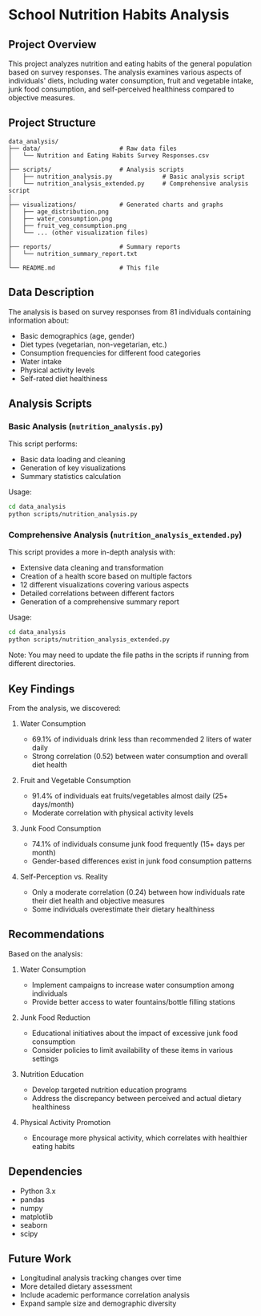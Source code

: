 # School Nutrition Habits Analysis

## Project Overview
This project analyzes nutrition and eating habits of the general population based on survey responses. The analysis examines various aspects of individuals' diets, including water consumption, fruit and vegetable intake, junk food consumption, and self-perceived healthiness compared to objective measures.

## Project Structure
```
data_analysis/
├── data/                      # Raw data files
│   └── Nutrition and Eating Habits Survey Responses.csv
│
├── scripts/                   # Analysis scripts
│   ├── nutrition_analysis.py              # Basic analysis script
│   └── nutrition_analysis_extended.py     # Comprehensive analysis script
│
├── visualizations/            # Generated charts and graphs
│   ├── age_distribution.png
│   ├── water_consumption.png
│   ├── fruit_veg_consumption.png
│   └── ... (other visualization files)
│
├── reports/                   # Summary reports
│   └── nutrition_summary_report.txt
│
└── README.md                  # This file
```

## Data Description
The analysis is based on survey responses from 81 individuals containing information about:
- Basic demographics (age, gender)
- Diet types (vegetarian, non-vegetarian, etc.)
- Consumption frequencies for different food categories
- Water intake
- Physical activity levels
- Self-rated diet healthiness

## Analysis Scripts

### Basic Analysis (`nutrition_analysis.py`)
This script performs:
- Basic data loading and cleaning
- Generation of key visualizations
- Summary statistics calculation

Usage:
```bash
cd data_analysis
python scripts/nutrition_analysis.py
```

### Comprehensive Analysis (`nutrition_analysis_extended.py`)
This script provides a more in-depth analysis with:
- Extensive data cleaning and transformation
- Creation of a health score based on multiple factors
- 12 different visualizations covering various aspects
- Detailed correlations between different factors
- Generation of a comprehensive summary report

Usage:
```bash
cd data_analysis
python scripts/nutrition_analysis_extended.py
```

Note: You may need to update the file paths in the scripts if running from different directories.

## Key Findings
From the analysis, we discovered:

1. Water Consumption
   - 69.1% of individuals drink less than recommended 2 liters of water daily
   - Strong correlation (0.52) between water consumption and overall diet health

2. Fruit and Vegetable Consumption
   - 91.4% of individuals eat fruits/vegetables almost daily (25+ days/month)
   - Moderate correlation with physical activity levels

3. Junk Food Consumption
   - 74.1% of individuals consume junk food frequently (15+ days per month)
   - Gender-based differences exist in junk food consumption patterns

4. Self-Perception vs. Reality
   - Only a moderate correlation (0.24) between how individuals rate their diet health and objective measures
   - Some individuals overestimate their dietary healthiness

## Recommendations
Based on the analysis:

1. Water Consumption
   - Implement campaigns to increase water consumption among individuals
   - Provide better access to water fountains/bottle filling stations

2. Junk Food Reduction
   - Educational initiatives about the impact of excessive junk food consumption
   - Consider policies to limit availability of these items in various settings

3. Nutrition Education
   - Develop targeted nutrition education programs
   - Address the discrepancy between perceived and actual dietary healthiness

4. Physical Activity Promotion
   - Encourage more physical activity, which correlates with healthier eating habits

## Dependencies
- Python 3.x
- pandas
- numpy
- matplotlib
- seaborn
- scipy

## Future Work
- Longitudinal analysis tracking changes over time
- More detailed dietary assessment
- Include academic performance correlation analysis
- Expand sample size and demographic diversity